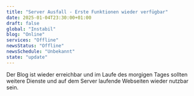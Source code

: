 ```yaml
---
title: "Server Ausfall - Erste Funktionen wieder verfügbar"
date: 2025-01-04T23:30:00+01:00
draft: false
global: "Instabil"
blog: "Online"
services: "Offline"
newsStatus: "Offline"
newsSchedule: "Unbekannt"
state: "update"
---
```


Der Blog ist wieder erreichbar und im Laufe des morgigen Tages sollten weitere Dienste und auf dem Server laufende Webseiten wieder nutzbar sein.